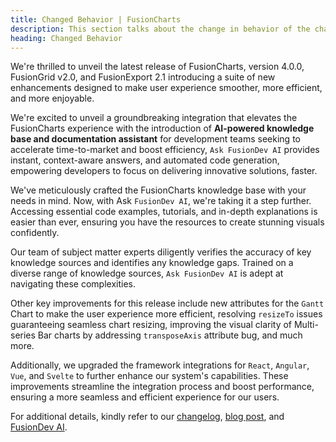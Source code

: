 ```yaml
---
title: Changed Behavior | FusionCharts
description: This section talks about the change in behavior of the charts with the latest released version.
heading: Changed Behavior
---
```


We're thrilled to unveil the latest release of FusionCharts, version 4.0.0, FusionGrid v2.0, and FusionExport 2.1 introducing a suite of new enhancements designed to make  user experience smoother, more efficient, and more enjoyable.

We're excited to unveil a groundbreaking integration that elevates the FusionCharts experience with the introduction of **AI-powered knowledge base and documentation assistant** for development teams seeking to accelerate time-to-market and boost efficiency, `Ask FusionDev AI` provides instant, context-aware answers, and automated code generation, empowering developers to focus on delivering innovative solutions, faster.

We've meticulously crafted the FusionCharts knowledge base with your needs in mind. Now, with Ask `FusionDev AI`, we're taking it a step further. Accessing essential code examples, tutorials, and in-depth explanations is easier than ever, ensuring you have the resources to create stunning visuals confidently.

Our team of subject matter experts diligently verifies the accuracy of key knowledge sources and identifies any knowledge gaps. Trained on a diverse range of knowledge sources, `Ask FusionDev AI` is adept at navigating these complexities.

Other key improvements for this release include new attributes for the `Gantt` Chart to make the user experience more efficient, resolving `resizeTo` issues guaranteeing seamless chart resizing, improving the visual clarity of Multi-series Bar charts by addressing `transposeAxis` attribute bug, and much more. 

Additionally, we upgraded the framework integrations for `React`, `Angular`, `Vue`, and `Svelte` to further enhance our system's capabilities. These improvements streamline the integration process and boost performance, ensuring a more seamless and efficient experience for our users. 

For additional details, kindly refer to our [changelog](https://www.fusioncharts.com/dev/upgrading/change-log/), [blog post](https://www.fusioncharts.com//blog/fusioncharts-4-0-elevate-your-data-visualization-new-capabilities), and [FusionDev AI](https://www.fusioncharts.com/askfusiondev-ai).
